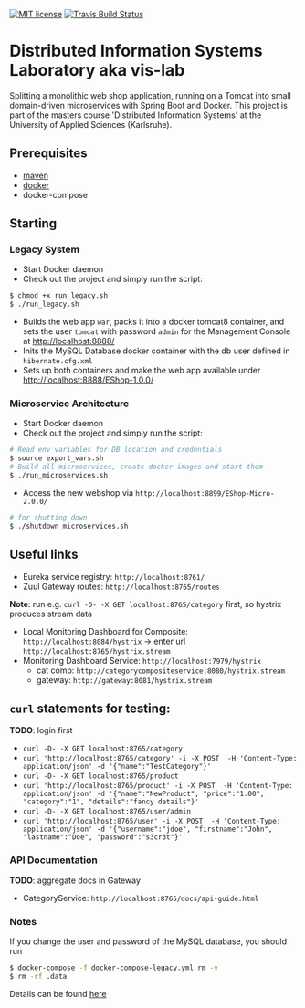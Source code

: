 [![MIT license](http://img.shields.io/badge/license-MIT-brightgreen.svg)](http://opensource.org/licenses/MIT)
[![Travis Build Status](https://travis-ci.org/mavogel/vis-lab.svg?branch=master)](https://travis-ci.org/mavogel/vis-lab)

# Distributed Information Systems Laboratory aka vis-lab
Splitting a monolithic web shop application, running on a Tomcat into small domain-driven microservices with Spring Boot and Docker. This project is part of the masters course 'Distributed Information Systems' at the University of Applied Sciences (Karlsruhe).

## Prerequisites
- [maven](https://maven.apache.org/)
- [docker](https://docker.com)
- docker-compose

## Starting
### Legacy System
- Start Docker daemon
- Check out the project and simply run the script:
```bash
$ chmod +x run_legacy.sh
$ ./run_legacy.sh
```
- Builds the web app `war`, packs it into a docker tomcat8 container,
and sets the user `tomcat` with password `admin` for the Management Console at [http://localhost:8888/](http://localhost:8888/)
- Inits the MySQL Database docker container with the db user defined in `hibernate.cfg.xml`
- Sets up both containers and make the web app available under [http://localhost:8888/EShop-1.0.0/](http://localhost:8888/EShop-1.0.0/)

### Microservice Architecture
- Start Docker daemon
- Check out the project and simply run the script:
```bash
# Read env variables for DB location and credentials
$ source export_vars.sh
# Build all microservices, create docker images and start them
$ ./run_microservices.sh
```
- Access the new webshop via `http://localhost:8899/EShop-Micro-2.0.0/`

```bash
# for shutting down
$ ./shutdown_microservices.sh
```
## Useful links
- Eureka service registry: `http://localhost:8761/`
- Zuul Gateway routes: `http://localhost:8765/routes`

**Note**: run e.g. `curl -D- -X GET localhost:8765/category` first, so hystrix produces stream data
- Local Monitoring Dashboard for Composite: `http://localhost:8084/hystrix` -> enter url `http://localhost:8765/hystrix.stream` 
- Monitoring Dashboard Service: `http://localhost:7979/hystrix` 
  - cat comp: `http://categorycompositeservice:8080/hystrix.stream`
  - gateway: `http://gateway:8081/hystrix.stream`

## `curl` statements for testing:
**TODO**: login first
- `curl -D- -X GET localhost:8765/category`
- `curl 'http://localhost:8765/category' -i -X POST  -H 'Content-Type: application/json' -d '{"name":"TestCategory"}'`
- `curl -D- -X GET localhost:8765/product`
- `curl 'http://localhost:8765/product' -i -X POST  -H 'Content-Type: application/json' -d '{"name":"NewProduct", "price":"1.00", "category":"1", "details":"fancy details"}'`
- `curl -D- -X GET localhost:8765/user/admin`
- `curl 'http://localhost:8765/user' -i -X POST  -H 'Content-Type: application/json' -d '{"username":"jdoe", "firstname":"John", "lastname":"Doe", "password":"s3cr3t"}'`

### API Documentation
**TODO**: aggregate docs in Gateway
- CategoryService: `http://localhost:8765/docs/api-guide.html`


### Notes
If you change the user and password of the MySQL database, you should run
```bash
$ docker-compose -f docker-compose-legacy.yml rm -v
$ rm -rf .data
```
Details can be found [here](https://github.com/docker-library/mysql/issues/51)
